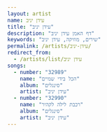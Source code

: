 ```yaml
---
layout: artist
name: עידן יניב
title: "עידן יניב"
description: "דף האמן עידן יניב"
keywords: "שירים, מוזיקה, עידן יניב"
permalink: /artists/עידן-יניב/
redirect_from:
  - /artists/list/עידן יניב
songs:
  - number: "32989"
    name: "הכל בידי שמיים"
    album: "סינגלים"
    artist: "עידן יניב"
  - number: "32990"
    name: "רכבת לילה לקהיר"
    album: "סינגלים"
    artist: "עידן יניב"
---
```

